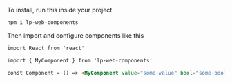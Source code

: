 To install, run this inside your project

```bash
npm i lp-web-components
```

Then import and configure components like this

```html
import React from 'react'

import { MyComponent } from 'lp-web-components'

const Component = () => <MyComponent value="some-value" bool="some-boolean" />
```

<br>
<br>
